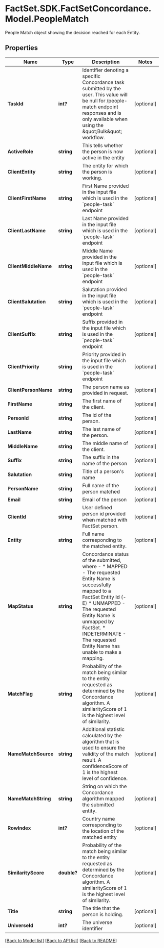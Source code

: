 # FactSet.SDK.FactSetConcordance.Model.PeopleMatch
People Match object showing the decision reached for each Entity. 

## Properties

Name | Type | Description | Notes
------------ | ------------- | ------------- | -------------
**TaskId** | **int?** | Identifier denoting a specific Concordance task submitted by the user. This value will be null for /people-match endpoint responses and is only available when using the \&quot;Bulk\&quot; workflow.  | [optional] 
**ActiveRole** | **string** | This tells whether the person is now active in the entity | [optional] 
**ClientEntity** | **string** | The entity for which the person is working.  | [optional] 
**ClientFirstName** | **string** | First Name provided in the input file which is used in the &#x60;people-task&#x60; endpoint | [optional] 
**ClientLastName** | **string** | Last Name provided in the input file which is used in the &#x60;people-task&#x60; endpoint | [optional] 
**ClientMiddleName** | **string** | Middle Name provided in the input file which is used in the &#x60;people-task&#x60; endpoint | [optional] 
**ClientSalutation** | **string** | Salutation provided in the input file which is used in the &#x60;people-task&#x60; endpoint | [optional] 
**ClientSuffix** | **string** | Suffix provided in the input file which is used in the &#x60;people-task&#x60; endpoint | [optional] 
**ClientPriority** | **string** | Priority provided in the input file which is used in the &#x60;people-task&#x60; endpoint | [optional] 
**ClientPersonName** | **string** | The person name as provided in request. | [optional] 
**FirstName** | **string** | The first name of the client. | [optional] 
**PersonId** | **string** | The id of the person. | [optional] 
**LastName** | **string** | The last name of the person. | [optional] 
**MiddleName** | **string** | The middle name of the client. | [optional] 
**Suffix** | **string** | The suffix in the name of the person | [optional] 
**Salutation** | **string** | Title of a person&#39;s name | [optional] 
**PersonName** | **string** | Full name of the person matched | [optional] 
**Email** | **string** | Email of the person | [optional] 
**ClientId** | **string** | User defined person id provided when matched with FactSet person. | [optional] 
**Entity** | **string** | Full name corresponding to the matched entity. | [optional] 
**MapStatus** | **string** | Concordance status of the submitted, where -    * MAPPED - The requested Entity Name is successfully mapped to a FactSet Entity Id (-E)   * UNMAPPED - The requested Entity Name is unmapped by FactSet.   * INDETERMINATE - The requested Entity Name has unable to make a mapping.  | [optional] 
**MatchFlag** | **string** | Probability of the match being similar to the entity requested as determined by the Concordance algorithm. A similarityScore of 1 is the highest level of similarity.  | [optional] 
**NameMatchSource** | **string** | Additional statistic calculated by the algorithm that is used to ensure the validity of the match result. A confidenceScore of 1 is the highest level of confidence.  | [optional] 
**NameMatchString** | **string** | String on which the Concordance algorithm mapped the submitted entity. | [optional] 
**RowIndex** | **int?** | Country name corresponding to the location of the matched entity | [optional] 
**SimilarityScore** | **double?** | Probability of the match being similar to the entity requested as determined by the Concordance algorithm. A similarityScore of 1 is the highest level of similarity.  | [optional] 
**Title** | **string** | The title that the person is holding. | [optional] 
**UniverseId** | **int?** | The universe identifier | [optional] 

[[Back to Model list]](../README.md#documentation-for-models) [[Back to API list]](../README.md#documentation-for-api-endpoints) [[Back to README]](../README.md)


